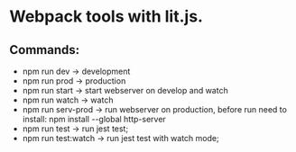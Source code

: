# Webpack tools with lit.js.
## Commands:
+ npm run dev -> development
+ npm run prod -> production
+ npm run start -> start webserver on develop and watch
+ npm run watch -> watch
+ npm run serv-prod -> run webserver on production, before run need to install: npm install --global http-server
+ npm run test -> run jest test;
+ npm run test:watch -> run jest test with watch mode;
